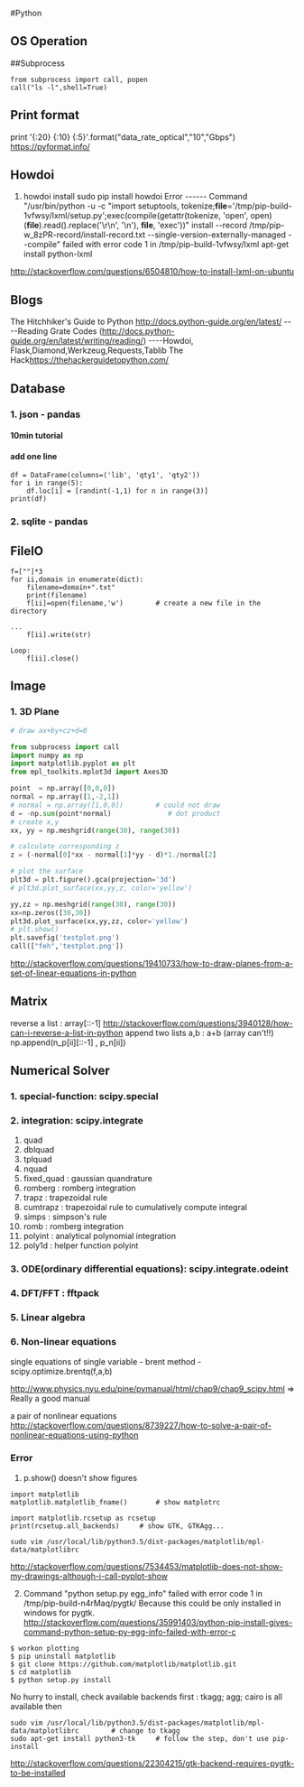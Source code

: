 #Python


## OS Operation

##Subprocess
```
from subprocess import call, popen
call("ls -l",shell=True)
```

## Print format
print '{:20} {:10} {:5}'.format("data_rate_optical","10","Gbps")
<https://pyformat.info/>

## Howdoi
1. howdoi install
sudo pip install howdoi
Error ------
Command "/usr/bin/python -u -c "import setuptools, tokenize;__file__='/tmp/pip-build-1vfwsy/lxml/setup.py';exec(compile(getattr(tokenize, 'open', open)(__file__).read().replace('\r\n', '\n'), __file__, 'exec'))" install --record /tmp/pip-w_8zPR-record/install-record.txt --single-version-externally-managed --compile" failed with error code 1 in /tmp/pip-build-1vfwsy/lxml
apt-get install python-lxml

<http://stackoverflow.com/questions/6504810/how-to-install-lxml-on-ubuntu>

## Blogs
The Hitchhiker's Guide to Python <http://docs.python-guide.org/en/latest/>
----Reading Grate Codes (http://docs.python-guide.org/en/latest/writing/reading/)
----Howdoi, Flask,Diamond,Werkzeug,Requests,Tablib
The Hack<https://thehackerguidetopython.com/>

## Database
### 1. json - pandas
#### 10min tutorial

#### add one line
```
df = DataFrame(columns=('lib', 'qty1', 'qty2'))
for i in range(5):
    df.loc[i] = [randint(-1,1) for n in range(3)]
print(df)
```

<!-- http://stackoverflow.com/questions/10715965/add-one-row-in-a-pandas-dataframe -->

### 2. sqlite - pandas


## FileIO
```
f=[""]*3
for ii,domain in enumerate(dict):
    filename=domain+".txt"
    print(filename)
    f[ii]=open(filename,'w')        # create a new file in the directory

...
    f[ii].write(str)

Loop:
    f[ii].close()
```


## Image

### 1. 3D Plane
```python
# draw ax+by+cz+d=0

from subprocess import call
import numpy as np
import matplotlib.pyplot as plt
from mpl_toolkits.mplot3d import Axes3D

point  = np.array([0,0,0])
normal = np.array([1,-2,1])
# normal = np.array([1,0,0])        # could not draw
d = -np.sum(point*normal)              # dot product
# create x,y
xx, yy = np.meshgrid(range(30), range(30))

# calculate corresponding z
z = (-normal[0]*xx - normal[1]*yy - d)*1./normal[2]

# plot the surface
plt3d = plt.figure().gca(projection='3d')
# plt3d.plot_surface(xx,yy,z, color='yellow')

yy,zz = np.meshgrid(range(30), range(30))
xx=np.zeros([30,30])
plt3d.plot_surface(xx,yy,zz, color='yellow')
# plt.show()
plt.savefig('testplot.png')
call(["feh",'testplot.png'])
```

<http://stackoverflow.com/questions/19410733/how-to-draw-planes-from-a-set-of-linear-equations-in-python>

## Matrix
reverse a list : array[::-1]
<http://stackoverflow.com/questions/3940128/how-can-i-reverse-a-list-in-python>
append two lists a,b : a+b (array can't!!)
                       np.append(n_p[ii][::-1] , p_n[ii])

## Numerical Solver
### 1. special-function: scipy.special
### 2. integration: scipy.integrate 
1. quad
2. dblquad
3. tplquad
4. nquad
5. fixed_quad   : gaussian quandrature
6. romberg      : romberg integration
7. trapz        : trapezoidal rule
8. cumtrapz     : trapezoidal rule to cumulatively compute integral
9. simps        : simpson's rule
10. romb         : romberg integration
11. polyint      : analytical polynomial integration
12. poly1d       : helper function polyint

### 3. ODE(ordinary differential equations): scipy.integrate.odeint

### 4. DFT/FFT : fftpack

### 5. Linear algebra

### 6. Non-linear equations
single equations of single variable -
brent method - scipy.optimize.brentq(f,a,b)

<http://www.physics.nyu.edu/pine/pymanual/html/chap9/chap9_scipy.html> => Really a good manual

a pair of nonlinear equations
<http://stackoverflow.com/questions/8739227/how-to-solve-a-pair-of-nonlinear-equations-using-python>
### Error

1. p.show() doesn't show figures

```
import matplotlib
matplotlib.matplotlib_fname()       # show matplotrc

import matplotlib.rcsetup as rcsetup
print(rcsetup.all_backends)     # show GTK, GTKAgg...

sudo vim /usr/local/lib/python3.5/dist-packages/matplotlib/mpl-data/matplotlibrc
```
<http://stackoverflow.com/questions/7534453/matplotlib-does-not-show-my-drawings-although-i-call-pyplot-show>

2. Command "python setup.py egg_info" failed with error code 1 in /tmp/pip-build-n4rMaq/pygtk/
Because this could be only installed in windows for pygtk.
<http://stackoverflow.com/questions/35991403/python-pip-install-gives-command-python-setup-py-egg-info-failed-with-error-c>

```
$ workon plotting
$ pip uninstall matplotlib
$ git clone https://github.com/matplotlib/matplotlib.git
$ cd matplotlib
$ python setup.py install
```
No hurry to install, check available backends first : tkagg; agg; cairo is all available
then
```
sudo vim /usr/local/lib/python3.5/dist-packages/matplotlib/mpl-data/matplotlibrc        # change to tkagg
sudo apt-get install python3-tk     # follow the step, don't use pip-install
```

<http://stackoverflow.com/questions/22304215/gtk-backend-requires-pygtk-to-be-installed>
